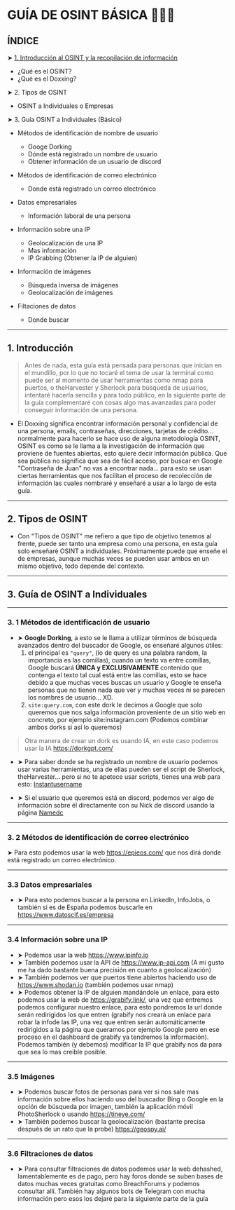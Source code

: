 # GUÍA DE OSINT BÁSICA 🕵🏻‍♂️


## ÍNDICE

➤ [1. Introducción al OSINT y la recopilación de información](#[1-introduccion](#1-introducci%C3%B3n))

- ¿Qué es el OSINT?
- ¿Qué es el Doxxing?

➤ 2. Tipos de OSINT

- OSINT a Individuales o Empresas

➤ 3. Guía OSINT a Individuales (Básico)

- Métodos de identificación de nombre de usuario
	+ Googe Dorking
	+ Dónde está registrado un nombre de usuario
	+ Obtener información de un usuario de discord
	
- Métodos de identificación de correo electrónico
	+ Donde está registrado un correo electrónico 
	
- Datos empresariales
	+ Información laboral de una persona
	

- Información sobre una IP
	+ Geolocalización de una IP 
	+ Mas información
	+ IP Grabbing (Obtener la IP de alguien)
	
- Información de imágenes
	+ Búsqueda inversa de imágenes
	+ Geolocalización de imágenes

- Filtaciones de datos
	+ Donde buscar
	
---

## 1. Introducción


> Antes de nada, esta guía está pensada para personas que inician en el mundillo, por lo que no tocaré el tema de usar la terminal como puede ser
		   al momento de usar herramientas como nmap para puertos, o theHarvester y Sherlock para búsqueda de usuarios, intentaré hacerla sencilla y para
		   todo público, en la siguiente parte de la guía complementaré con cosas algo mas avanzadas para poder conseguir información de una persona.
	


- El Doxxing significa encontrar información personal y confidencial de una persona, emails, contraseñas, direcciones, tarjetas de crédito... normalmente para hacerlo se hace uso de alguna metodología OSINT, OSINT es como se le llama a la investigación de información que proviene de fuentes abiertas, esto quiere decir información pública. Que sea pública no significa que sea de fácil acceso, por buscar en Google "Contraseña de Juan" no vas a encontrar nada... para esto se usan ciertas herramientas que nos facilitan el proceso de recolección de información las cuales nombraré y enseñaré a usar a lo largo de esta guía.

---

## 2. Tipos de OSINT

- Con "Tipos de OSINT" me refiero a que tipo de objetivo tenemos al frente, puede ser tanto una empresa como una persona, en esta guía solo enseñaré OSINT a individuales. Próximamente puede que enseñe el de empresas, aunque muchas veces se pueden usar ambos en un mismo objetivo, todo depende del 
contexto.

---

## 3. Guía de OSINT a Individuales

---

### 3. 1 Métodos de identificación de usuario

- ➤ **Google Dorking**, a esto se le llama a utilizar términos de búsqueda avanzados dentro del buscador de Google, os enseñaré algunos útiles: 
	1. el principal es `"query"`, (lo de query es una palabra random, la importancia es las comillas), cuando un texto va entre comillas, Google buscará **ÚNICA y EXCLUSIVAMENTE** contenido que contenga el texto tal cual está entre las comillas, esto se hace debido a que muchas veces buscas un usuario y Google te enseña personas que no tienen nada que ver y muchas veces ni se parecen los nombres de usuario... XD. 
	2. `site:query.com`, con este dork le decimos a Google que solo queremos que nos salga información proveniente de un sitio web en concreto, por ejemplo site:instagram.com (Podemos combinar ambos dorks si así lo queremos)
> Otra manera de crear un dork es usando IA, en este caso podemos usar la IA https://dorkgpt.com/


- ➤ Para saber donde se ha registrado un nombre de usuario podemos usar varias herramientas, una de ellas pueden ser el script de Sherlock, theHarvester… pero si no te apetece usar scripts, tienes una web para esto: [Instantusername](https://instantusername.com/#/) 

- ➤ Si el usuario que queremos está en discord, podemos ver algo de información sobre él directamente con su Nick de discord usando la página [Namedc](https://namedc.org)

---
 		
### 3. 2 Métodos de identificación de correo electrónico

➤ Para esto podemos usar la web https://epieos.com/ que nos dirá donde está registrado un correo electrónico.

---

### 3.3 Datos empresariales

- ➤ Para esto podemos buscar a la persona en LinkedIn, InfoJobs, o también si es de España podemos buscarle en https://www.datoscif.es/empresa

---

### 3.4 Información sobre una IP

- ➤ Podemos usar la web https://www.ipinfo.io
- ➤ También podemos usar la API de https://www.ip-api.com (A mi gusto me ha dado bastante buena precisión en cuanto a geolocalización)
- ➤ También podemos ver que puertos tiene abiertos haciendo uso de https://www.shodan.io (también podemos usar nmap)
- ➤ Podemos obtener la IP de alguien mandándole un enlace, para esto podemos usar la web de https://grabify.link/, una vez que entremos podemos configurar nuestro enlace, para esto pondremos la url donde serán redirigidos los que entren (grabify nos creará un enlace para robar la infode las IP, una vez que entren serán automáticamente redirigidos a la página que queramos por ejemplo Google pero en ese proceso en el dashboard de grabify ya tendremos la información). Podemos también (y debemos) modificar la IP que grabify nos da para que sea lo mas creible posible.

---

### 3.5 Imágenes

- ➤ Podemos buscar fotos de personas para ver si nos sale mas información sobre ellos haciendo uso del buscador Bing o Google en la opción de búsqueda por imagen, también la aplicación móvil PhotoSherlock o usando https://tineye.com/
- ➤ También podemos buscar la geolocalización (bastante precisa después de un rato que la probé) https://geospy.ai/

---

### 3.6 Filtraciones de datos


- ➤ Para consultar filtraciones de datos podemos usar la web dehashed, lamentablemente es de pago, pero hay foros donde se suben bases de datos muchas veces gratuitas como BreachForums y podemos consultar allí. También hay algunos bots de Telegram con mucha información pero esos los dejaré para la siguiente parte de la guía
